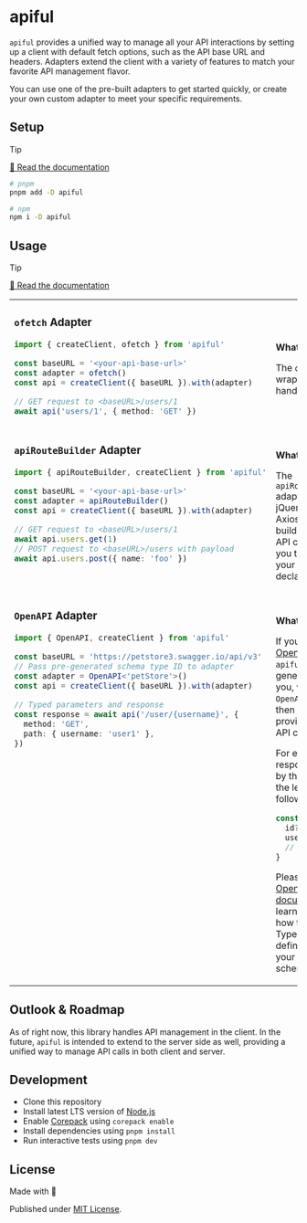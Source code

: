 # apiful

`apiful` provides a unified way to manage all your API interactions by setting up a client with default fetch options, such as the API base URL and headers. Adapters extend the client with a variety of features to match your favorite API management flavor.

You can use one of the pre-built adapters to get started quickly, or create your own custom adapter to meet your specific requirements.

## Setup

> [!TIP]
> [📖 Read the documentation](https://apiful.byjohann.dev)

```bash
# pnpm
pnpm add -D apiful

# npm
npm i -D apiful
```

## Usage

> [!TIP]
> [📖 Read the documentation](https://apiful.byjohann.dev)

<table><tr><td width="500px" valign="top">

### `ofetch` Adapter

```ts
import { createClient, ofetch } from 'apiful'

const baseURL = '<your-api-base-url>'
const adapter = ofetch()
const api = createClient({ baseURL }).with(adapter)

// GET request to <baseURL>/users/1
await api('users/1', { method: 'GET' })
```

</td><td width="500px"><br>

**What it does:**

The `ofetch` adapter wraps [ofetch](https://github.com/unjs/ofetch) to handle API calls.

</td></tr><tr><td width="500px" valign="top">

### `apiRouteBuilder` Adapter

```ts
import { apiRouteBuilder, createClient } from 'apiful'

const baseURL = '<your-api-base-url>'
const adapter = apiRouteBuilder()
const api = createClient({ baseURL }).with(adapter)

// GET request to <baseURL>/users/1
await api.users.get(1)
// POST request to <baseURL>/users with payload
await api.users.post({ name: 'foo' })
```

</td><td width="500px"><br>

**What it does:**

The `apiRouteBuilder` adapter provides a jQuery-like and Axios-esque API for building and making API calls. It allows you to construct your API calls in a declarative way.

</td></tr><tr><td width="500px" valign="top">

### `OpenAPI` Adapter

```ts
import { OpenAPI, createClient } from 'apiful'

const baseURL = 'https://petstore3.swagger.io/api/v3'
// Pass pre-generated schema type ID to adapter
const adapter = OpenAPI<'petStore'>()
const api = createClient({ baseURL }).with(adapter)

// Typed parameters and response
const response = await api('/user/{username}', {
  method: 'GET',
  path: { username: 'user1' },
})
```

</td><td width="500px"><br>

**What it does:**

If your API has an [OpenAPI](https://swagger.io/resources/open-api/) schema, `apiful` can use it to generate types for you, which the `OpenAPI` adapter then consumes to provide type-safe API calls.

For example, the response returned by the API call on the left is typed as follows:

```ts
const response: {
  id?: number
  username?: string
  // …
}
```

Please follow the [OpenAPI adapter documentation](https://apiful.byjohann.dev/adapters/openapi) to learn more about how to generate TypeScript definitions from your OpenAPI schema files.

</td></tr></table>

## Outlook & Roadmap

As of right now, this library handles API management in the client. In the future, `apiful` is intended to extend to the server side as well, providing a unified way to manage API calls in both client and server.

## Development

- Clone this repository
- Install latest LTS version of [Node.js](https://nodejs.org/en/)
- Enable [Corepack](https://github.com/nodejs/corepack) using `corepack enable`
- Install dependencies using `pnpm install`
- Run interactive tests using `pnpm dev`

## License

Made with 💛

Published under [MIT License](./LICENSE).
